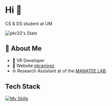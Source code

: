 # Hi 👋

CS & DS student at UM

![pkr20's Stats](https://github-readme-stats.vercel.app/api?username=pkr20&theme=vue-dark&show_icons=true&hide_border=true&count_private=true)

## 🚀 About Me

- 🔭 VR Developer
- 📝 Website [pkramirez](https://pkramirez.me/)
- 🌐 Research Assistant at of the [MANATEE LAB](http://manateelab.org/).

## Tech Stack
[![My Skills](https://skillicons.dev/icons?i=js,html,css,wasm)](https://skillicons.dev)



<!--
